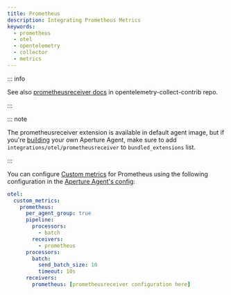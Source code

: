 ```yaml
---
title: Prometheus
description: Integrating Prometheus Metrics
keywords:
  - prometheus
  - otel
  - opentelemetry
  - collector
  - metrics
---
```


::: info

See also [prometheusreceiver docs][receiver] in opentelemetry-collect-contrib repo.

:::

::: note

The prometheusreceiver extension is available in default agent image, but if you're [building][build] your own Aperture Agent, make sure to add `integrations/otel/prometheusreceiver` to `bundled_extensions` list.

:::

You can configure [Custom metrics][custom-metrics] for Prometheus using the
following configuration in the [Aperture Agent's config][agent-config]:

```yaml
otel:
  custom_metrics:
    prometheus:
      per_agent_group: true
      pipeline:
        processors:
          - batch
        receivers:
          - prometheus
      processors:
        batch:
          send_batch_size: 10
          timeout: 10s
      receivers:
        prometheus: [prometheusreceiver configuration here]
```

[build]: /reference/aperturectl/build/agent/agent.md
[receiver]:
  https://github.com/open-telemetry/opentelemetry-collector-contrib/tree/main/receiver/prometheusreceiver
[custom-metrics]: /reference/configuration/agent.md#custom-metrics-config
[agent-config]: /reference/configuration/agent.md#agent-o-t-e-l-config
